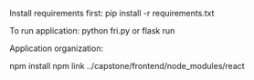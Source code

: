 Install requirements first: pip install -r requirements.txt

To run application: python fri.py or flask run

Application organization:

npm install
npm link ../capstone/frontend/node_modules/react